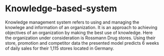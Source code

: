# Knowledge-based-system
Knowledge management system refers to using and managing the knowlege and information of an organization. It is an approach to achieving objectives of an organization by making the best use of knowledge. Here the organization under consideration is Rossmann Drug stores. Using their store, promotion and competitor data the presented model predicts 6 weeks of daily sales for their 1,115 stores located in Germany.
